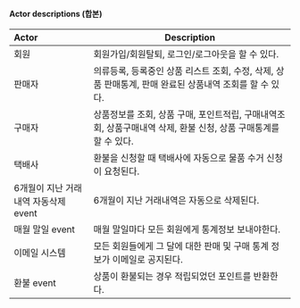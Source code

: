 #### Actor descriptions (합본)

| Actor                                | Description                                                  |
| :----------------------------------- | ------------------------------------------------------------ |
| 회원                                    | 회원가입/회원탈퇴, 로그인/로그아웃을 할 수 있다. |
| 판매자                                 | 의류등록, 등록중인 상품 리스트 조회, 수정, 삭제, 상품 판매통계, 판매 완료된 상품내역 조회를 할 수 있다.                             |
| 구매자                                 | 상품정보를 조회, 상품 구매, 포인트적립, 구매내역조회, 상품구매내역 삭제, 환불 신청, 상품 구매통계를 할 수 있다.                       |
| 택배사                               | 환불을 신청할 때 택배사에 자동으로 물품 수거 신청이 요청된다. |
| 6개월이 지난 거래내역 자동삭제 event       | 6개월이 지난 거래내역은 자동으로 삭제된다.                   |
| 매월 말일 event                      | 매월 말일마다 모든 회원에게 통계정보 보내야한다.             |
| 이메일 시스템                        | 모든 회원들에게 그 달에 대한 판매 및 구매 통계 정보가 이메일로 공지된다. |
| 환불 event                            | 상품이 환불되는 경우 적립되었던 포인트를 반환한다.                        |
